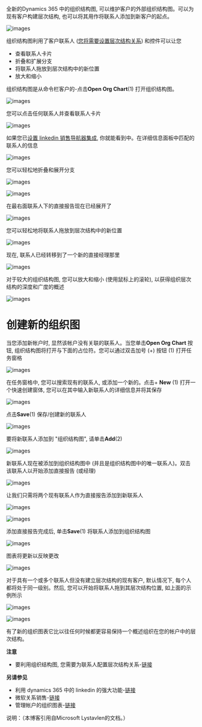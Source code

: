 全新的Dynamics 365 中的组织结构图, 可以维护客户的外部组织结构图。可以为现有客户构建层次结构, 也可以将其用作将联系人添加到新客户的起点。

![images](https://github.com/CohenLyon/OCPChinaPTSALLDOCS/blob/patch-1/01.BLOG/images/Dynamics365%E4%B8%AD%E5%85%A8%E6%96%B0%E7%9A%84%E7%BB%84%E7%BB%87%E7%BB%93%E6%9E%84%E5%9B%BE01.jpg)

组织结构图利用了客户联系人 ([您将需要设置层次结构关系](https://blogs.technet.microsoft.com/lystavlen/2014/10/02/how-to-enable-hierarchy-to-contacts-in-dynamics-crm-2015/)) 和控件可以让您

* 查看联系人卡片
* 折叠和扩展分支
* 将联系人拖放到层次结构中的新位置
* 放大和缩小

组织结构图是从命令栏客户的-点击**Open Org Chart**(1) 打开组织结构图。

![images](https://github.com/CohenLyon/OCPChinaPTSALLDOCS/blob/patch-1/01.BLOG/images/Dynamics365%E4%B8%AD%E5%85%A8%E6%96%B0%E7%9A%84%E7%BB%84%E7%BB%87%E7%BB%93%E6%9E%84%E5%9B%BE02.jpg)

您可以点击任何联系人并查看联系人卡片

![images](https://github.com/CohenLyon/OCPChinaPTSALLDOCS/blob/patch-1/01.BLOG/images/Dynamics365%E4%B8%AD%E5%85%A8%E6%96%B0%E7%9A%84%E7%BB%84%E7%BB%87%E7%BB%93%E6%9E%84%E5%9B%BE03.jpg)

如果您已[设置 linkedin 销售导航器集成](https://docs.microsoft.com/en-us/dynamics365/customer-engagement/linkedin/integrate-sales-navigator), 你就能看到中。在详细信息面板中匹配的联系人的信息

![images](https://github.com/CohenLyon/OCPChinaPTSALLDOCS/blob/patch-1/01.BLOG/images/Dynamics365%E4%B8%AD%E5%85%A8%E6%96%B0%E7%9A%84%E7%BB%84%E7%BB%87%E7%BB%93%E6%9E%84%E5%9B%BE04.jpg)

您可以轻松地折叠和展开分支

![images](https://github.com/CohenLyon/OCPChinaPTSALLDOCS/blob/patch-1/01.BLOG/images/Dynamics365%E4%B8%AD%E5%85%A8%E6%96%B0%E7%9A%84%E7%BB%84%E7%BB%87%E7%BB%93%E6%9E%84%E5%9B%BE05.jpg)

![images](https://github.com/CohenLyon/OCPChinaPTSALLDOCS/blob/patch-1/01.BLOG/images/Dynamics365%E4%B8%AD%E5%85%A8%E6%96%B0%E7%9A%84%E7%BB%84%E7%BB%87%E7%BB%93%E6%9E%84%E5%9B%BE06.jpg)

在最右面联系人下的直接报告现在已经展开了

![images](https://github.com/CohenLyon/OCPChinaPTSALLDOCS/blob/patch-1/01.BLOG/images/Dynamics365%E4%B8%AD%E5%85%A8%E6%96%B0%E7%9A%84%E7%BB%84%E7%BB%87%E7%BB%93%E6%9E%84%E5%9B%BE07.jpg)

您可以轻松地将联系人拖放到层次结构中的新位置

![images](https://github.com/CohenLyon/OCPChinaPTSALLDOCS/blob/patch-1/01.BLOG/images/Dynamics365%E4%B8%AD%E5%85%A8%E6%96%B0%E7%9A%84%E7%BB%84%E7%BB%87%E7%BB%93%E6%9E%84%E5%9B%BE08.jpg)

现在, 联系人已经转移到了一个新的直接经理那里

![images](https://github.com/CohenLyon/OCPChinaPTSALLDOCS/blob/patch-1/01.BLOG/images/Dynamics365%E4%B8%AD%E5%85%A8%E6%96%B0%E7%9A%84%E7%BB%84%E7%BB%87%E7%BB%93%E6%9E%84%E5%9B%BE09.jpg)

对于较大的组织结构图, 您可以放大和缩小 (使用鼠标上的滚轮), 以获得组织层次结构的深度和广度的概述

![images](https://github.com/CohenLyon/OCPChinaPTSALLDOCS/blob/patch-1/01.BLOG/images/Dynamics365%E4%B8%AD%E5%85%A8%E6%96%B0%E7%9A%84%E7%BB%84%E7%BB%87%E7%BB%93%E6%9E%84%E5%9B%BE10.jpg)

# 创建新的组织图

当您添加新帐户时, 显然该帐户没有关联的联系人。当您单击**Open Org Chart** 按钮, 组织结构图将打开与下面的占位符。您可以通过双击加号 (+) 按钮 (1) 打开任务窗格

![images](https://github.com/CohenLyon/OCPChinaPTSALLDOCS/blob/patch-1/01.BLOG/images/Dynamics365%E4%B8%AD%E5%85%A8%E6%96%B0%E7%9A%84%E7%BB%84%E7%BB%87%E7%BB%93%E6%9E%84%E5%9B%BE11.jpg)

在任务窗格中, 您可以搜索现有的联系人, 或添加一个新的。点击+ **New** (1) 打开一个快速创建窗体, 您可以在其中输入新联系人的详细信息并将其保存

![images](https://github.com/CohenLyon/OCPChinaPTSALLDOCS/blob/patch-1/01.BLOG/images/Dynamics365%E4%B8%AD%E5%85%A8%E6%96%B0%E7%9A%84%E7%BB%84%E7%BB%87%E7%BB%93%E6%9E%84%E5%9B%BE12.jpg)

点击**Save**(1) 保存/创建新的联系人

![images](https://github.com/CohenLyon/OCPChinaPTSALLDOCS/blob/patch-1/01.BLOG/images/Dynamics365%E4%B8%AD%E5%85%A8%E6%96%B0%E7%9A%84%E7%BB%84%E7%BB%87%E7%BB%93%E6%9E%84%E5%9B%BE13.jpg)

要将新联系人添加到 "组织结构图", 请单击**Add**(2)

![images](https://github.com/CohenLyon/OCPChinaPTSALLDOCS/blob/patch-1/01.BLOG/images/Dynamics365%E4%B8%AD%E5%85%A8%E6%96%B0%E7%9A%84%E7%BB%84%E7%BB%87%E7%BB%93%E6%9E%84%E5%9B%BE14.jpg)

新联系人现在被添加到组织结构图中 (并且是组织结构图中的唯一联系人)。双击该联系人以开始添加直接报告 (或经理)

![images](https://github.com/CohenLyon/OCPChinaPTSALLDOCS/blob/patch-1/01.BLOG/images/Dynamics365%E4%B8%AD%E5%85%A8%E6%96%B0%E7%9A%84%E7%BB%84%E7%BB%87%E7%BB%93%E6%9E%84%E5%9B%BE15.jpg)

让我们只需将两个现有联系人作为直接报告添加到新联系人

![images](https://github.com/CohenLyon/OCPChinaPTSALLDOCS/blob/patch-1/01.BLOG/images/Dynamics365%E4%B8%AD%E5%85%A8%E6%96%B0%E7%9A%84%E7%BB%84%E7%BB%87%E7%BB%93%E6%9E%84%E5%9B%BE17.jpg)

![images](https://github.com/CohenLyon/OCPChinaPTSALLDOCS/blob/patch-1/01.BLOG/images/Dynamics365%E4%B8%AD%E5%85%A8%E6%96%B0%E7%9A%84%E7%BB%84%E7%BB%87%E7%BB%93%E6%9E%84%E5%9B%BE18.jpg)

添加直接报告完成后, 单击**Save**(1) 将联系人添加到组织结构图

![images](https://github.com/CohenLyon/OCPChinaPTSALLDOCS/blob/patch-1/01.BLOG/images/Dynamics365%E4%B8%AD%E5%85%A8%E6%96%B0%E7%9A%84%E7%BB%84%E7%BB%87%E7%BB%93%E6%9E%84%E5%9B%BE19.jpg)

图表将更新以反映更改

![images](https://github.com/CohenLyon/OCPChinaPTSALLDOCS/blob/patch-1/01.BLOG/images/Dynamics365%E4%B8%AD%E5%85%A8%E6%96%B0%E7%9A%84%E7%BB%84%E7%BB%87%E7%BB%93%E6%9E%84%E5%9B%BE20.jpg)

对于具有一个或多个联系人但没有建立层次结构的现有客户, 默认情况下, 每个人都将处于同一级别。然后, 您可以开始将联系人拖到其层次结构位置, 如上面的示例所示

![images](https://github.com/CohenLyon/OCPChinaPTSALLDOCS/blob/patch-1/01.BLOG/images/Dynamics365%E4%B8%AD%E5%85%A8%E6%96%B0%E7%9A%84%E7%BB%84%E7%BB%87%E7%BB%93%E6%9E%84%E5%9B%BE21.jpg)

![images](https://github.com/CohenLyon/OCPChinaPTSALLDOCS/blob/patch-1/01.BLOG/images/Dynamics365%E4%B8%AD%E5%85%A8%E6%96%B0%E7%9A%84%E7%BB%84%E7%BB%87%E7%BB%93%E6%9E%84%E5%9B%BE22.jpg)

有了新的组织图表它比以往任何时候都更容易保持一个概述组织在您的帐户中的层次结构。

**注意**

* 要利用组织结构图, 您需要为联系人配置层次结构关系-[链接](https://blogs.technet.microsoft.com/lystavlen/2014/10/02/how-to-enable-hierarchy-to-contacts-in-dynamics-crm-2015/)

**另请参见**

* 利用 dynamics 365 中的 linkedin 的强大功能-[链接](https://blogs.technet.microsoft.com/lystavlen/2018/07/31/leverage-the-power-of-linkedin-in-dynamics-365/)
* 微软关系销售-[链接](https://dynamics.microsoft.com/en-us/sales/relationship-sales/)
* 管理帐户的组织图表-[链接](https://docs.microsoft.com/en-us/dynamics365/customer-engagement/sales-enterprise/live-org-chart)

说明：（本博客引用自Microsoft Lystavlen的文档。）
